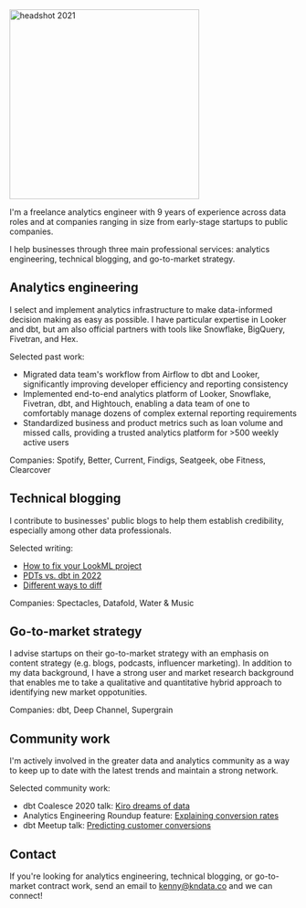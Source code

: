 <img width="332" alt="headshot 2021" src="https://user-images.githubusercontent.com/1820651/187792711-4d5437b5-b13d-4e0b-bcec-88d4dc306bb7.png">

I'm a freelance analytics engineer with 9 years of experience across data roles and at companies ranging in size from early-stage startups to public companies.

I help businesses through three main professional services: analytics engineering, technical blogging, and go-to-market strategy.

## Analytics engineering
I select and implement analytics infrastructure to make data-informed decision making as easy as possible. I have particular expertise in Looker and dbt, but am also official partners with tools like Snowflake, BigQuery, Fivetran, and Hex.

Selected past work:
* Migrated data team's workflow from Airflow to dbt and Looker, significantly improving developer efficiency and reporting consistency
* Implemented end-to-end analytics platform of Looker, Snowflake, Fivetran, dbt, and Hightouch, enabling a data team of one to comfortably manage dozens of complex external reporting requirements
* Standardized business and product metrics such as loan volume and missed calls, providing a trusted analytics platform for >500 weekly active users

Companies: Spotify, Better, Current, Findigs, Seatgeek, obe Fitness, Clearcover

## Technical blogging
I contribute to businesses' public blogs to help them establish credibility, especially among other data professionals.

Selected writing:
* [How to fix your LookML project](https://www.spectacles.dev/post/fix-your-lookml-project-structure)
* [PDTs vs. dbt in 2022](https://www.spectacles.dev/post/looker-pdts-vs-dbt-models-2022)
* [Different ways to diff](https://www.datafold.com/blog/different-ways-to-diff-data?exp_id=2)

Companies: Spectacles, Datafold, Water & Music

## Go-to-market strategy
I advise startups on their go-to-market strategy with an emphasis on content strategy (e.g. blogs, podcasts, influencer marketing). In addition to my data background, I have a strong user and market research background that enables me to take a qualitative and quantitative hybrid approach to identifying new market oppotunities.

Companies: dbt, Deep Channel, Supergrain

## Community work
I'm actively involved in the greater data and analytics community as a way to keep up to date with the latest trends and maintain a strong network.

Selected community work:
* dbt Coalesce 2020 talk: [Kiro dreams of data](https://www.getdbt.com/coalesce-2020/kiro-dreams-of-data/)
* Analytics Engineering Roundup feature: [Explaining conversion rates](https://roundup.getdbt.com/p/data-career-ladders-explaining-conversion-rates-ray-spotify-s-ml-infra-dsr-213-220479)
* dbt Meetup talk: [Predicting customer conversions](https://www.youtube.com/watch?v=BF7HH8JDUS0)

## Contact
If you're looking for analytics engineering, technical blogging, or go-to-market contract work, send an email to kenny@kndata.co and we can connect!
